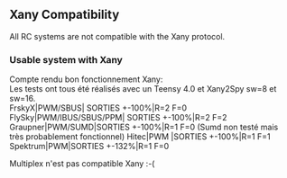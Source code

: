 ## Xany Compatibility
All RC systems are not compatible with the Xany protocol.  

### Usable system with Xany

Compte rendu bon fonctionnement Xany:  
Les tests ont tous été réalisés avec un Teensy 4.0 et Xany2Spy sw=8 et sw=16.  
FrskyX|PWM/SBUS| SORTIES +-100%|R=2 F=0
FlySky|PWM/IBUS/SBUS/PPM| SORTIES +-100%|R=2 F=2
Graupner|PWM/SUMD|SORTIES +-100%|R=1 F=0 (Sumd non testé mais très probablement fonctionnel)
Hitec|PWM |SORTIES +-100%|R=1 F=1
Spektrum|PWM|SORTIES +-132%|R=1 F=0  

Multiplex n'est pas compatible Xany :-(  
